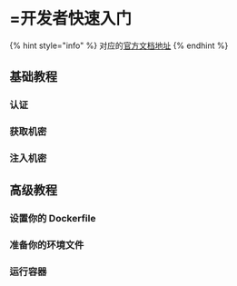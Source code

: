 # =开发者快速入门

{% hint style="info" %}
对应的[官方文档地址](https://bitwarden.com/help/developer-quick-start/)
{% endhint %}

## 基础教程 <a href="#basic-tutorial" id="basic-tutorial"></a>

### 认证 <a href="#authenticate" id="authenticate"></a>

### 获取机密 <a href="#retrieve-the-secret" id="retrieve-the-secret"></a>

### 注入机密 <a href="#inject-the-secret" id="inject-the-secret"></a>

## 高级教程 <a href="#advanced-tutorial" id="advanced-tutorial"></a>

### 设置你的 Dockerfile <a href="#setup-your-dockerfile" id="setup-your-dockerfile"></a>

### 准备你的环境文件 <a href="#prepare-your-env-file" id="prepare-your-env-file"></a>

### 运行容器 <a href="#run-the-container" id="run-the-container"></a>
